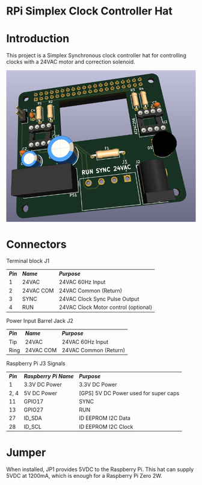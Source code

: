 # RPi Simplex Clock Controller Hat


# Introduction

This project is a Simplex Synchronous clock controller hat for controlling clocks with a 24VAC motor and correction solenoid.

![alt_text](https://raw.githubusercontent.com/hharte/rpi-simplex-clock-hat/main/images/rpi-simplex-clock-hat.png "image_tooltip")

# Connectors

Terminal block J1


<table>
  <tr>
   <td><strong><em>Pin</em></strong>
   </td>
   <td><strong><em>Name</em></strong>
   </td>
   <td><strong><em>Purpose</em></strong>
   </td>
  </tr>
  <tr>
   <td>1
   </td>
   <td>24VAC
   </td>
   <td>24VAC 60Hz Input
   </td>
  </tr>
  <tr>
   <td>2
   </td>
   <td>24VAC COM
   </td>
   <td>24VAC Common (Return)
   </td>
  </tr>
  <tr>
   <td>3
   </td>
   <td>SYNC
   </td>
   <td>24VAC Clock Sync Pulse Output
   </td>
  </tr>
  <tr>
   <td>4
   </td>
   <td>RUN
   </td>
   <td>24VAC Clock Motor control (optional)
   </td>
  </tr>
</table>


Power Input Barrel Jack J2


<table>
  <tr>
   <td><strong><em>Pin</em></strong>
   </td>
   <td><strong><em>Name</em></strong>
   </td>
   <td><strong><em>Purpose</em></strong>
   </td>
  </tr>
  <tr>
   <td>Tip
   </td>
   <td>24VAC
   </td>
   <td>24VAC 60Hz Input
   </td>
  </tr>
  <tr>
   <td>Ring
   </td>
   <td>24VAC COM
   </td>
   <td>24VAC Common (Return)
   </td>
  </tr>
</table>


Raspberry Pi J3 Signals


<table>
  <tr>
   <td><strong><em>Pin</em></strong>
   </td>
   <td><strong><em>Raspberry Pi Name</em></strong>
   </td>
   <td><strong><em>Purpose</em></strong>
   </td>
  </tr>
  <tr>
   <td>1
   </td>
   <td>3.3V DC Power
   </td>
   <td>3.3V DC Power
   </td>
  </tr>
  <tr>
   <td>2, 4
   </td>
   <td>5V DC Power
   </td>
   <td>[GPS] 5V DC Power used for super caps
   </td>
  </tr>
  <tr>
   <td>11
   </td>
   <td>GPIO17
   </td>
   <td>SYNC
   </td>
  </tr>
  <tr>
   <td>13
   </td>
   <td>GPIO27
   </td>
   <td>RUN
   </td>
  </tr>
  <tr>
   <td>27
   </td>
   <td>ID_SDA
   </td>
   <td>ID EEPROM I2C Data
   </td>
  </tr>
  <tr>
   <td>28
   </td>
   <td>ID_SCL
   </td>
   <td>ID EEPROM I2C Clock
   </td>
  </tr>
</table>



# Jumper

When installed, JP1 provides 5VDC to the Raspberry Pi.  This hat can supply 5VDC at 1200mA, which is enough for a Raspberry Pi Zero 2W.
